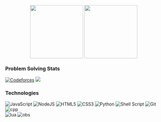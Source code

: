 <div align="center">
<img height=170 align="center" src="https://github-readme-stats.vercel.app/api?username=mohadevx&show_icons=true&theme=transparent&hide_rank=true&hide=issues,contribs&include_all_commits=true&line_height=30" />
<img height=170 align="center" src="https://github-readme-stats.vercel.app/api/top-langs/?username=mohadevx&layout=compact&theme=transparent&hide=C%23&langs_count=6" />
</div>



### Problem Solving Stats
[![Codeforces](https://badges.joonhyung.xyz/codeforces/mohaXD.svg)](https://codeforces.com/profile/mohaXD)
[![](https://www.codewars.com/users/mohaXD/badges/small)](https://www.codewars.com/users/mohaXD)


### Technologies
![JavaScript](https://img.shields.io/badge/javascript-%23323330.svg?style=for-the-badge&logo=javascript&logoColor=%23F7DF1E)
![NodeJS](https://img.shields.io/badge/node.js-6DA55F?style=for-the-badge&logo=node.js&logoColor=white)
![HTML5](https://img.shields.io/badge/html5-%23E34F26.svg?style=for-the-badge&logo=html5&logoColor=white)
![CSS3](https://img.shields.io/badge/css3-%231572B6.svg?style=for-the-badge&logo=css3&logoColor=white)
![Python](https://img.shields.io/badge/python-3670A0?style=for-the-badge&logo=python&logoColor=ffdd54)
![Shell Script](https://img.shields.io/badge/shell-%23121011.svg?style=for-the-badge&logo=gnu-bash&logoColor=white)
![Git](https://img.shields.io/badge/git-%23F05033.svg?style=for-the-badge&logo=git&logoColor=white)
![cpp](https://img.shields.io/badge/C%2B%2B-00599C?style=for-the-badge&logo=c%2B%2B&logoColor=white)  
![lua](https://img.shields.io/badge/Lua-2C2D72?style=for-the-badge&logo=lua&logoColor=white)
![obs](https://img.shields.io/badge/Obsidian-483699?style=for-the-badge&logo=Obsidian&logoColor=white)
